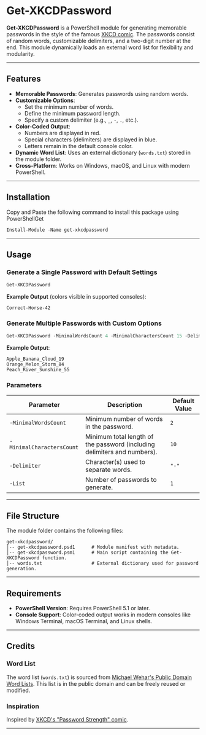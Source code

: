 
# Get-XKCDPassword

**Get-XKCDPassword** is a PowerShell module for generating memorable passwords in the style of the famous [XKCD comic](https://xkcd.com/936/). The passwords consist of random words, customizable delimiters, and a two-digit number at the end. This module dynamically loads an external word list for flexibility and modularity.

---

## Features

- **Memorable Passwords**: Generates passwords using random words.
- **Customizable Options**:
  - Set the minimum number of words.
  - Define the minimum password length.
  - Specify a custom delimiter (e.g., `_`, `-`, `.`, etc.).
- **Color-Coded Output**:
  - Numbers are displayed in red.
  - Special characters (delimiters) are displayed in blue.
  - Letters remain in the default console color.
- **Dynamic Word List**: Uses an external dictionary (`words.txt`) stored in the module folder.
- **Cross-Platform**: Works on Windows, macOS, and Linux with modern PowerShell.

---

## Installation

Copy and Paste the following command to install this package using PowerShellGet
```powershell
Install-Module -Name get-xkcdpassword
```

---

## Usage

### Generate a Single Password with Default Settings
```powershell
Get-XKCDPassword
```
**Example Output** (colors visible in supported consoles):
```
Correct-Horse-42
```

### Generate Multiple Passwords with Custom Options
```powershell
Get-XKCDPassword -MinimalWordsCount 4 -MinimalCharactersCount 15 -Delimiter "_" -List 3
```
**Example Output**:
```
Apple_Banana_Cloud_19
Orange_Melon_Storm_84
Peach_River_Sunshine_55
```

### Parameters

| Parameter               | Description                                                                 | Default Value |
|-------------------------|-----------------------------------------------------------------------------|---------------|
| `-MinimalWordsCount`    | Minimum number of words in the password.                                   | `2`           |
| `-MinimalCharactersCount` | Minimum total length of the password (including delimiters and numbers). | `10`          |
| `-Delimiter`            | Character(s) used to separate words.                                       | `"-"`         |
| `-List`                 | Number of passwords to generate.                                           | `1`           |

---

## File Structure

The module folder contains the following files:

```
get-xkcdpassword/
│-- get-xkcdpassword.psd1      # Module manifest with metadata.
│-- get-xkcdpassword.psm1      # Main script containing the Get-XKCDPassword function.
│-- words.txt                  # External dictionary used for password generation.
```

---

## Requirements

- **PowerShell Version**: Requires PowerShell 5.1 or later.
- **Console Support**: Color-coded output works in modern consoles like Windows Terminal, macOS Terminal, and Linux shells. 

---

## Credits

### Word List
The word list (`words.txt`) is sourced from [Michael Wehar's Public Domain Word Lists](https://github.com/MichaelWehar/Public-Domain-Word-Lists). This list is in the public domain and can be freely reused or modified.

### Inspiration
Inspired by [XKCD's "Password Strength" comic](https://xkcd.com/936/).

---
